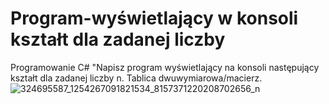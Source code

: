 # Program-wyświetlający w konsoli kształt dla zadanej liczby
Programowanie C# "Napisz program wyświetlający na konsoli następujący kształt dla zadanej liczby n. Tablica dwuwymiarowa/macierz.
</br>
![324695587_1254267091821534_8157371220208702656_n](https://user-images.githubusercontent.com/85984736/216754204-703f191a-f1d3-46bf-b3f0-91608a4741d5.png)

